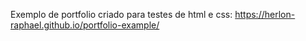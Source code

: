 Exemplo de portfolio criado para testes de html e css: https://herlon-raphael.github.io/portfolio-example/
